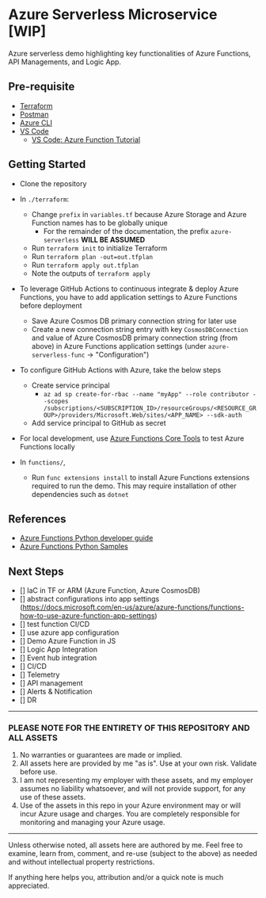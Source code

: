 # Azure Serverless Microservice [WIP]

Azure serverless demo highlighting key functionalities of Azure Functions, API Managements, and Logic App.

## Pre-requisite

- [Terraform](https://www.terraform.io/downloads.html)
- [Postman](https://www.getpostman.com/downloads/)
- [Azure CLI](https://docs.microsoft.com/en-us/cli/azure/install-azure-cli?view=azure-cli-latest)
- [VS Code](https://code.visualstudio.com/download)
  - [VS Code: Azure Function Tutorial](https://code.visualstudio.com/tutorials/functions-extension/getting-started)

## Getting Started

- Clone the repository

- In `./terraform`:
  - Change `prefix` in `variables.tf` because Azure Storage and Azure Function names has to be globally unique
    - For the remainder of the documentation, the prefix `azure-serverless` **WILL BE ASSUMED**
  - Run `terraform init` to initialize Terraform
  - Run `terraform plan -out=out.tfplan`
  - Run `terraform apply out.tfplan`
  - Note the outputs of `terraform apply`

- To leverage GitHub Actions to continuous integrate & deploy Azure Functions, you have to add application settings to Azure Functions before deployment
  - Save Azure Cosmos DB primary connection string for later use
  - Create a new connection string entry with key `CosmosDBConnection` and value of Azure CosmosDB primary connection string (from above) in Azure Functions application settings (under `azure-serverless-func` -> "Configuration")

- To configure GitHub Actions with Azure, take the below steps
  - Create service principal
    - `az ad sp create-for-rbac --name "myApp" --role contributor --scopes /subscriptions/<SUBSCRIPTION_ID>/resourceGroups/<RESOURCE_GROUP>/providers/Microsoft.Web/sites/<APP_NAME> --sdk-auth`
  - Add service principal to GitHub as secret

- For local development, use [Azure Functions Core Tools](https://docs.microsoft.com/en-us/azure/azure-functions/functions-run-local?tabs=linux) to test Azure Functions locally

- In `functions/`,
  - Run `func extensions install` to install Azure Functions extensions required to run the demo. This may require installation of other dependencies such as `dotnet`

## References

- [Azure Functions Python developer guide](https://docs.microsoft.com/en-us/azure/azure-functions/functions-reference-python)
- [Azure Functions Python Samples](https://github.com/yokawasa/azure-functions-python-samples/blob/master/v2functions/cosmos-trigger-cosmodb-output-binding/__init__.py)

## Next Steps

- [] IaC in TF or ARM (Azure Function, Azure CosmosDB)
- [] abstract configurations into app settings (https://docs.microsoft.com/en-us/azure/azure-functions/functions-how-to-use-azure-function-app-settings)
- [] test function CI/CD
- [] use azure app configuration
- [] Demo Azure Function in JS
- [] Logic App Integration
- [] Event hub integration
- [] CI/CD
- [] Telemetry
- [] API management
- [] Alerts & Notification
- [] DR

---

### PLEASE NOTE FOR THE ENTIRETY OF THIS REPOSITORY AND ALL ASSETS

1. No warranties or guarantees are made or implied.
2. All assets here are provided by me "as is". Use at your own risk. Validate before use.
3. I am not representing my employer with these assets, and my employer assumes no liability whatsoever, and will not provide support, for any use of these assets.
4. Use of the assets in this repo in your Azure environment may or will incur Azure usage and charges. You are completely responsible for monitoring and managing your Azure usage.

---

Unless otherwise noted, all assets here are authored by me. Feel free to examine, learn from, comment, and re-use (subject to the above) as needed and without intellectual property restrictions.

If anything here helps you, attribution and/or a quick note is much appreciated.
